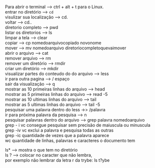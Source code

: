 #





Para abrir o terminal --> ctrl + alt + t para o Linux.  
entrar no diretório --> `cd`   
visulizar sua localização --> cd.  
voltar --> cd..  
diretorio completo --> pwd  
listar os diretorios --> ls  
limpar a tela --> clear  
copiar --> cp nomedoarquivocopiado novonome  
mover --> mv nomedoarquivo diretoriocompletoquevaimover  
abrir o arquivo --> cat  
remover arquivo --> rm  
remover um diretório --> rmdir  
criar um diretório --> mkdir  
visualizar partes do conteudo do do arquivo --> less  
ir para outra pagina --> / espaço  
sair da visualização --> q  
mostrar as 10 primeiras linhas do arquivo --> head   
mostrar as 5 primeiras linhas do arquivo -->  read -5  
mostrar as 10 ultimas linhas do arquivo --> tail  
mostrar as 5 ultimas linhas do arquivo --> tail -5  
pesquisar uma palavra dentro do less ->> /palavra  
ir para próxima palavra da pesquisa --> n  
pesquisar palavras dentro do arquivo --> grep palavra nomedoarquivo  
grep - i vc consegue pesquisar sem precisão de maiuscula ou minuscula   
grep -iv vc exclui a palavra e pesquisa todas as outras  
grep -ic quantidade de vezes que a palavra aparece  
wc quantidade de linhas, palavras e caracteres o documento tem  
  
  
ls* --> mostra o que tem no diretório  
ls ? --> colocar no caracter que não lembra,   
por exemplo não lembrar da letra r da trybe: ls t?ybe  
  